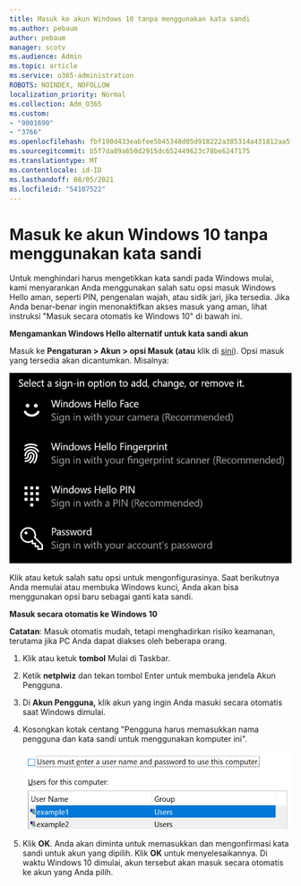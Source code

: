 ```yaml
---
title: Masuk ke akun Windows 10 tanpa menggunakan kata sandi
ms.author: pebaum
author: pebaum
manager: scotv
ms.audience: Admin
ms.topic: article
ms.service: o365-administration
ROBOTS: NOINDEX, NOFOLLOW
localization_priority: Normal
ms.collection: Adm_O365
ms.custom:
- "9001690"
- "3766"
ms.openlocfilehash: fbf190d433eabfee5b45348d05d918222a385314a431812aa5f5926aacf11560
ms.sourcegitcommit: b5f7da89a650d2915dc652449623c78be6247175
ms.translationtype: MT
ms.contentlocale: id-ID
ms.lasthandoff: 08/05/2021
ms.locfileid: "54107522"
---
```

# <a name="sign-in-to-windows-10-without-using-a-password"></a>Masuk ke akun Windows 10 tanpa menggunakan kata sandi

Untuk menghindari harus mengetikkan kata sandi pada Windows mulai, kami menyarankan Anda menggunakan salah satu opsi masuk Windows Hello aman, seperti PIN, pengenalan wajah, atau sidik jari, jika tersedia. Jika Anda benar-benar ingin menonaktifkan akses masuk yang aman, lihat instruksi "Masuk secara otomatis ke Windows 10" di bawah ini.

**Mengamankan Windows Hello alternatif untuk kata sandi akun**

Masuk ke **Pengaturan > Akun > opsi Masuk (atau** klik di [sini](ms-settings:signinoptions?activationSource=GetHelp)). Opsi masuk yang tersedia akan dicantumkan. Misalnya:

![Opsi masuk.](media/sign-in-options.png)

Klik atau ketuk salah satu opsi untuk mengonfigurasinya. Saat berikutnya Anda memulai atau membuka Windows kunci, Anda akan bisa menggunakan opsi baru sebagai ganti kata sandi. 

**Masuk secara otomatis ke Windows 10**

**Catatan**: Masuk otomatis mudah, tetapi menghadirkan risiko keamanan, terutama jika PC Anda dapat diakses oleh beberapa orang. 

1. Klik atau ketuk **tombol** Mulai di Taskbar.

2. Ketik **netplwiz** dan tekan tombol Enter untuk membuka jendela Akun Pengguna.

3. Di **Akun Pengguna,** klik akun yang ingin Anda masuki secara otomatis saat Windows dimulai.

4. Kosongkan kotak centang "Pengguna harus memasukkan nama pengguna dan kata sandi untuk menggunakan komputer ini".

    ![Pengguna harus memasukkan nama pengguna dan opsi kata sandi.](media/users-must-enter-username.png)

5. Klik **OK**. Anda akan diminta untuk memasukkan dan mengonfirmasi kata sandi untuk akun yang dipilih. Klik **OK** untuk menyelesaikannya. Di waktu Windows 10 dimulai, akun tersebut akan masuk secara otomatis ke akun yang Anda pilih.

